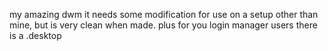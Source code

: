 my amazing dwm it needs some modification for use on a setup other than mine, but is very clean when made. plus for you login manager users there is a .desktop
